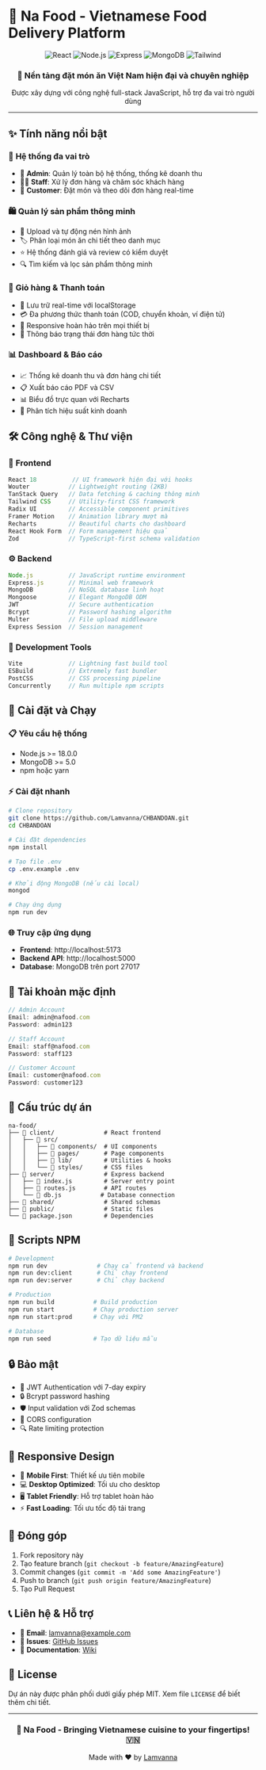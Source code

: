 # 🍜 Na Food - Vietnamese Food Delivery Platform

<div align="center">
  <img src="https://img.shields.io/badge/React-20232A?style=for-the-badge&logo=react&logoColor=61DAFB" alt="React" />
  <img src="https://img.shields.io/badge/Node.js-43853D?style=for-the-badge&logo=node.js&logoColor=white" alt="Node.js" />
  <img src="https://img.shields.io/badge/Express.js-404D59?style=for-the-badge&logo=express&logoColor=white" alt="Express" />
  <img src="https://img.shields.io/badge/MongoDB-4EA94B?style=for-the-badge&logo=mongodb&logoColor=white" alt="MongoDB" />
  <img src="https://img.shields.io/badge/Tailwind_CSS-38B2AC?style=for-the-badge&logo=tailwind-css&logoColor=white" alt="Tailwind" />
</div>

<div align="center">
  <h3>🚀 Nền tảng đặt món ăn Việt Nam hiện đại và chuyên nghiệp</h3>
  <p>Được xây dựng với công nghệ full-stack JavaScript, hỗ trợ đa vai trò người dùng</p>
</div>

---

## ✨ Tính năng nổi bật

### 👥 **Hệ thống đa vai trò**
- 🔐 **Admin**: Quản lý toàn bộ hệ thống, thống kê doanh thu
- 👨‍💼 **Staff**: Xử lý đơn hàng và chăm sóc khách hàng  
- 👤 **Customer**: Đặt món và theo dõi đơn hàng real-time

### 🛍️ **Quản lý sản phẩm thông minh**
- 📸 Upload và tự động nén hình ảnh
- 🏷️ Phân loại món ăn chi tiết theo danh mục
- ⭐ Hệ thống đánh giá và review có kiểm duyệt
- 🔍 Tìm kiếm và lọc sản phẩm thông minh

### 🛒 **Giỏ hàng & Thanh toán**
- 💾 Lưu trữ real-time với localStorage
- 💳 Đa phương thức thanh toán (COD, chuyển khoản, ví điện tử)
- 📱 Responsive hoàn hảo trên mọi thiết bị
- 🔔 Thông báo trạng thái đơn hàng tức thời

### 📊 **Dashboard & Báo cáo**
- 📈 Thống kê doanh thu và đơn hàng chi tiết
- 📋 Xuất báo cáo PDF và CSV
- 📊 Biểu đồ trực quan với Recharts
- 🎯 Phân tích hiệu suất kinh doanh

## 🛠️ Công nghệ & Thư viện

### 🎨 **Frontend**
```javascript
React 18          // UI framework hiện đại với hooks
Wouter           // Lightweight routing (2KB)
TanStack Query   // Data fetching & caching thông minh
Tailwind CSS     // Utility-first CSS framework
Radix UI         // Accessible component primitives
Framer Motion    // Animation library mượt mà
Recharts         // Beautiful charts cho dashboard
React Hook Form  // Form management hiệu quả
Zod              // TypeScript-first schema validation
```

### ⚙️ **Backend**
```javascript
Node.js          // JavaScript runtime environment
Express.js       // Minimal web framework
MongoDB          // NoSQL database linh hoạt
Mongoose         // Elegant MongoDB ODM
JWT              // Secure authentication
Bcrypt           // Password hashing algorithm
Multer           // File upload middleware
Express Session  // Session management
```

### 🔧 **Development Tools**
```javascript
Vite             // Lightning fast build tool
ESBuild          // Extremely fast bundler
PostCSS          // CSS processing pipeline
Concurrently     // Run multiple npm scripts
```

## 🚀 Cài đặt và Chạy

### 📋 **Yêu cầu hệ thống**
- Node.js >= 18.0.0
- MongoDB >= 5.0
- npm hoặc yarn

### ⚡ **Cài đặt nhanh**
```bash
# Clone repository
git clone https://github.com/Lamvanna/CHBANDOAN.git
cd CHBANDOAN

# Cài đặt dependencies
npm install

# Tạo file .env
cp .env.example .env

# Khởi động MongoDB (nếu cài local)
mongod

# Chạy ứng dụng
npm run dev
```

### 🌐 **Truy cập ứng dụng**
- **Frontend**: http://localhost:5173
- **Backend API**: http://localhost:5000
- **Database**: MongoDB trên port 27017

## 🔐 Tài khoản mặc định

```javascript
// Admin Account
Email: admin@nafood.com
Password: admin123

// Staff Account  
Email: staff@nafood.com
Password: staff123

// Customer Account
Email: customer@nafood.com  
Password: customer123
```

## 📁 Cấu trúc dự án

```
na-food/
├── 📂 client/              # React frontend
│   ├── 📂 src/
│   │   ├── 📂 components/  # UI components
│   │   ├── 📂 pages/       # Page components
│   │   ├── 📂 lib/         # Utilities & hooks
│   │   └── 📂 styles/      # CSS files
├── 📂 server/              # Express backend
│   ├── 📄 index.js         # Server entry point
│   ├── 📄 routes.js        # API routes
│   └── 📄 db.js           # Database connection
├── 📂 shared/              # Shared schemas
├── 📂 public/              # Static files
└── 📄 package.json         # Dependencies
```

## 🎯 Scripts NPM

```bash
# Development
npm run dev              # Chạy cả frontend và backend
npm run dev:client       # Chỉ chạy frontend
npm run dev:server       # Chỉ chạy backend

# Production
npm run build           # Build production
npm run start           # Chạy production server
npm run start:prod      # Chạy với PM2

# Database
npm run seed            # Tạo dữ liệu mẫu
```

## 🔒 Bảo mật

- 🔐 JWT Authentication với 7-day expiry
- 🔒 Bcrypt password hashing
- 🛡️ Input validation với Zod schemas
- 🚫 CORS configuration
- 🔍 Rate limiting protection

## 📱 Responsive Design

- 📱 **Mobile First**: Thiết kế ưu tiên mobile
- 💻 **Desktop Optimized**: Tối ưu cho desktop
- 🖥️ **Tablet Friendly**: Hỗ trợ tablet hoàn hảo
- ⚡ **Fast Loading**: Tối ưu tốc độ tải trang

## 🤝 Đóng góp

1. Fork repository này
2. Tạo feature branch (`git checkout -b feature/AmazingFeature`)
3. Commit changes (`git commit -m 'Add some AmazingFeature'`)
4. Push to branch (`git push origin feature/AmazingFeature`)
5. Tạo Pull Request

## 📞 Liên hệ & Hỗ trợ

- 📧 **Email**: lamvanna@example.com
- 🐛 **Issues**: [GitHub Issues](https://github.com/Lamvanna/CHBANDOAN/issues)
- 📖 **Documentation**: [Wiki](https://github.com/Lamvanna/CHBANDOAN/wiki)

## 📄 License

Dự án này được phân phối dưới giấy phép MIT. Xem file `LICENSE` để biết thêm chi tiết.

---

<div align="center">
  <h3>🍜 Na Food - Bringing Vietnamese cuisine to your fingertips! 🇻🇳</h3>
  <p>Made with ❤️ by <a href="https://github.com/Lamvanna">Lamvanna</a></p>
</div>
